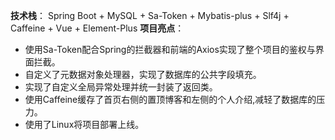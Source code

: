 **技术栈**：
Spring Boot + MySQL + Sa-Token + Mybatis-plus + Slf4j + Caffeine + Vue + Element-Plus
**项目亮点**：
* 使用Sa-Token配合Spring的拦截器和前端的Axios实现了整个项目的鉴权与界面拦截。
* 自定义了元数据对象处理器，实现了数据库的公共字段填充。
* 实现了自定义全局异常处理并统一封装了返回类。
* 使用Caffeine缓存了首页右侧的置顶博客和左侧的个人介绍,减轻了数据库的压力。
* 使用了Linux将项目部署上线。
